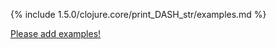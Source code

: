 {% include 1.5.0/clojure.core/print_DASH_str/examples.md %}

[Please add examples!](https://github.com/arrdem/grimoire/edit/master/_includes/1.6.0/clojure.core/print_DASH_str/examples.md)
